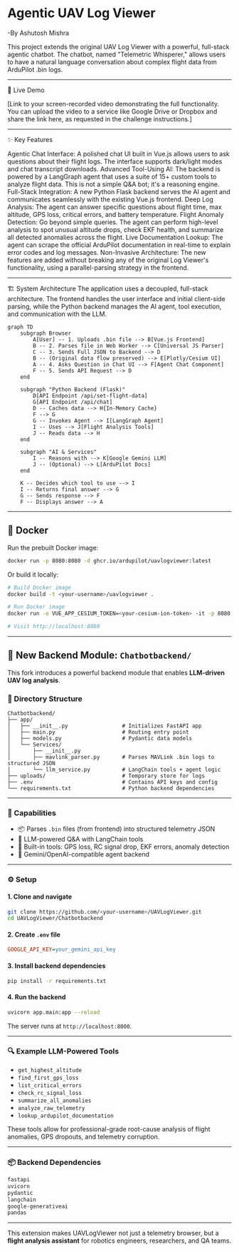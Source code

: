 # Agentic UAV Log Viewer

-By Ashutosh Mishra

This project extends the original UAV Log Viewer with a powerful, full-stack agentic chatbot. The chatbot, named "Telemetric Whisperer," allows users to have a natural language conversation about complex flight data from ArduPilot .bin logs.

---

🎥 Live Demo

[Link to your screen-recorded video demonstrating the full functionality. You can upload the video to a service like Google Drive or Dropbox and share the link here, as requested in the challenge instructions.]

---

✨ Key Features

Agentic Chat Interface: A polished chat UI built in Vue.js allows users to ask questions about their flight logs. The interface supports dark/light modes and chat transcript downloads.
Advanced Tool-Using AI: The backend is powered by a LangGraph agent that uses a suite of 15+ custom tools to analyze flight data. This is not a simple Q&amp;A bot; it's a reasoning engine.
Full-Stack Integration: A new Python Flask backend serves the AI agent and communicates seamlessly with the existing Vue.js frontend.
Deep Log Analysis: The agent can answer specific questions about flight time, max altitude, GPS loss, critical errors, and battery temperature.
Flight Anomaly Detection: Go beyond simple queries. The agent can perform high-level analysis to spot unusual altitude drops, check EKF health, and summarize all detected anomalies across the flight.
Live Documentation Lookup: The agent can scrape the official ArduPilot documentation in real-time to explain error codes and log messages.
Non-Invasive Architecture: The new features are added without breaking any of the original Log Viewer's functionality, using a parallel-parsing strategy in the frontend.

---
🏗️ System Architecture
The application uses a decoupled, full-stack architecture. The frontend handles the user interface and initial client-side parsing, while the Python backend manages the AI agent, tool execution, and communication with the LLM.

```mermaid
graph TD
    subgraph Browser
        A[User] -- 1. Uploads .bin file --> B[Vue.js Frontend]
        B -- 2. Parses file in Web Worker --> C[Universal JS Parser]
        C -- 3. Sends Full JSON to Backend --> D
        B -- (Original data flow preserved) --> E[Plotly/Cesium UI]
        A -- 4. Asks Question in Chat UI --> F[Agent Chat Component]
        F -- 5. Sends API Request --> D
    end

    subgraph "Python Backend (Flask)"
        D[API Endpoint /api/set-flight-data]
        G[API Endpoint /api/chat]
        D -- Caches data --> H{In-Memory Cache}
        F --> G
        G -- Invokes Agent --> I[LangGraph Agent]
        I -- Uses --> J[Flight Analysis Tools]
        J -- Reads data --> H
    end

    subgraph "AI & Services"
        I -- Reasons with --> K[Google Gemini LLM]
        J -- (Optional) --> L[ArduPilot Docs]
    end

    K -- Decides which tool to use --> I
    I -- Returns final answer --> G
    G -- Sends response --> F
    F -- Displays answer --> A
```

---

## 🐳 Docker

Run the prebuilt Docker image:

```bash
docker run -p 8080:8080 -d ghcr.io/ardupilot/uavlogviewer:latest
```

Or build it locally:

```bash
# Build Docker image
docker build -t <your-username>/uavlogviewer .

# Run Docker image
docker run -e VUE_APP_CESIUM_TOKEN=<your-cesium-ion-token> -it -p 8080:8080 -v ${PWD}:/usr/src/app <your-username>/uavlogviewer

# Visit http://localhost:8080
```

---

## 💬 New Backend Module: `Chatbotbackend/`

This fork introduces a powerful backend module that enables **LLM-driven UAV log analysis**.

### 📁 Directory Structure

```
Chatbotbackend/
├── app/
│   ├── __init__.py                 # Initializes FastAPI app
│   ├── main.py                     # Routing entry point
│   ├── models.py                   # Pydantic data models
│   └── Services/
│       ├── __init__.py
│       ├── mavlink_parser.py       # Parses MAVLink .bin logs to structured JSON
│       └── llm_service.py          # LangChain tools + agent logic
├── uploads/                        # Temporary store for logs
├── .env                            # Contains API keys and config
└── requirements.txt                # Python backend dependencies
```

---

### 🧠 Capabilities

- 📦 Parses `.bin` files (from frontend) into structured telemetry JSON
- 🧠 LLM-powered Q&A with LangChain tools
- 🧰 Built-in tools: GPS loss, RC signal drop, EKF errors, anomaly detection
- 🔌 Gemini/OpenAI-compatible agent backend

---

### ⚙️ Setup

#### 1. Clone and navigate

```bash
git clone https://github.com/<your-username>/UAVLogViewer.git
cd UAVLogViewer/Chatbotbackend
```

#### 2. Create `.env` file

```ini
GOOGLE_API_KEY=your_gemini_api_key
```

#### 3. Install backend dependencies

```bash
pip install -r requirements.txt
```

#### 4. Run the backend

```bash
uvicorn app.main:app --reload
```

The server runs at `http://localhost:8000`.

---

### 🔍 Example LLM-Powered Tools

- `get_highest_altitude`
- `find_first_gps_loss`
- `list_critical_errors`
- `check_rc_signal_loss`
- `summarize_all_anomalies`
- `analyze_raw_telemetry`
- `lookup_ardupilot_documentation`

These tools allow for professional-grade root-cause analysis of flight anomalies, GPS dropouts, and telemetry corruption.

---

### 📦 Backend Dependencies

```txt
fastapi
uvicorn
pydantic
langchain
google-generativeai
pandas
```

---

This extension makes UAVLogViewer not just a telemetry browser, but a **flight analysis assistant** for robotics engineers, researchers, and QA teams.
